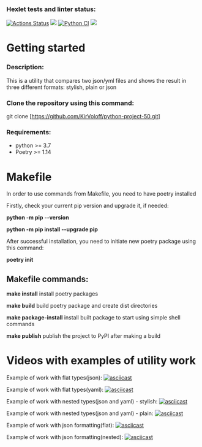 ### Hexlet tests and linter status:
[![Actions Status](https://github.com/KirVoloff/python-project-50/workflows/hexlet-check/badge.svg)](https://github.com/KirVoloff/python-project-50/actions)
<a href="https://codeclimate.com/github/KirVoloff/python-project-50/maintainability"><img src="https://api.codeclimate.com/v1/badges/33dd7be23993e377a447/maintainability" /></a>
[![Python CI](https://github.com/KirVoloff/python-project-50/actions/workflows/pyci.yml/badge.svg)](https://github.com/KirVoloff/python-project-50/actions/workflows/pyci.yml)
<a href="https://codeclimate.com/github/KirVoloff/python-project-50/test_coverage"><img src="https://api.codeclimate.com/v1/badges/33dd7be23993e377a447/test_coverage" /></a>

# Getting started

### Description:

This is a utility that compares two json/yml files and shows the result in three different formats: stylish, plain or json

### Clone the repository using this command:

git clone [https://github.com/KirVoloff/python-project-50.git]</p>

### Requirements:

* python >= 3.7
* Poetry >= 1.14

# Makefile

In order to use commands from Makefile, you need to have poetry installed

Firstly, check your current pip version and upgrade it, if needed:

**python -m pip --version**

**python -m pip install --upgrade pip**

After successful installation, you need to initiate new poetry package using this command:

**poetry init**

## Makefile commands:
**make install** install poetry packages

**make build** build poetry package and create dist directories

**make package-install** install built package to start using simple shell commands

**make publish** publish the project to PyPI after making a build


# Videos with examples of utility work

Example of work with flat types(json):
[![asciicast](https://asciinema.org/a/Ha3Zfzsrhax8Ztav3cyGHNlIU.svg)](https://asciinema.org/a/Ha3Zfzsrhax8Ztav3cyGHNlIU)

Example of work with flat types(yaml):
[![asciicast](https://asciinema.org/a/5os906oSKLRtTZfng79EwJnn9.svg)](https://asciinema.org/a/5os906oSKLRtTZfng79EwJnn9)

Example of work with nested types(json and yaml) - stylish:
[![asciicast](https://asciinema.org/a/LH51jN6qjlvM9aqn6VUxkoF4J.svg)](https://asciinema.org/a/LH51jN6qjlvM9aqn6VUxkoF4J)

Example of work with nested types(json and yaml) - plain:
[![asciicast](https://asciinema.org/a/VKbOQNQ8jDimUOyAGDlBVFJvZ.svg)](https://asciinema.org/a/VKbOQNQ8jDimUOyAGDlBVFJvZ)

Example of work with json formatting(flat):
[![asciicast](https://asciinema.org/a/7BbLNf3JJ0MiTtuBdXWqkuYeL.svg)](https://asciinema.org/a/7BbLNf3JJ0MiTtuBdXWqkuYeL)

Example of work with json formatting(nested):
[![asciicast](https://asciinema.org/a/LH51jN6qjlvM9aqn6VUxkoF4J.svg)](https://asciinema.org/a/LH51jN6qjlvM9aqn6VUxkoF4J)

